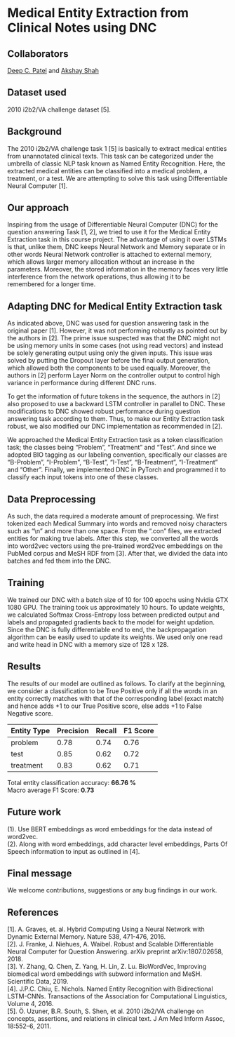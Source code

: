 # Medical Entity Extraction from Clinical Notes using DNC

## Collaborators
[Deep C. Patel](https://github.com/deepcpatel) and [Akshay Shah](https://github.com/shahakshay11)

## Dataset used
2010 i2b2/VA challenge dataset [5]. 

## Background
The 2010 i2b2/VA challenge task 1 [5] is basically to extract medical entities from unannotated clinical texts. This task can be categorized under the umbrella of classic NLP task known as Named Entity Recognition. Here, the extracted medical entities can be classified into a medical problem, a treatment, or a test. We are attempting to solve this task using Differentiable Neural Computer [1].

## Our approach
Inspiring from the usage of Differentiable Neural Computer (DNC) for the question answering Task [1, 2], we tried to use it for the Medical Entity Extraction task in this course project. The advantage of using it over LSTMs is that, unlike them, DNC keeps Neural Network and Memory separate or in other words Neural Network controller is attached to external memory, which allows larger memory allocation without an increase in the parameters. Moreover, the stored information in the memory faces very little interference from the network operations, thus allowing it to be remembered for a longer time.

## Adapting DNC for Medical Entity Extraction task
As indicated above, DNC was used for question answering task in the original paper [1]. However, it was not performing robustly as pointed out by the authors in [2]. The prime issue suspected was that the DNC might not be using memory units in some cases (not using read vectors) and instead be solely generating output using only the given inputs. This issue was solved by putting the Dropout layer before the final output generation, which allowed both the components to be used equally. Moreover, the authors in [2] perform Layer Norm on the controller output to control high variance in performance during different DNC runs.

To get the information of future tokens in the sequence, the authors in [2] also proposed to use a backward LSTM controller in parallel to DNC. These modifications to DNC showed robust performance during question answering task according to them. Thus, to make our Entity Extraction task robust, we also modified our DNC implementation as recommended in [2].

We approached the Medical Entity Extraction task as a token classification task; the classes being “Problem”, “Treatment” and “Test”. And since we adopted BIO tagging as our labeling convention, specifically our classes are “B-Problem”, “I-Problem”, “B-Test”, “I-Test”, “B-Treatment”, “I-Treatment” and “Other”. Finally, we implemented DNC in PyTorch and programmed it to classify each input tokens into one of these classes.

## Data Preprocessing
As such, the data required a moderate amount of preprocessing. We first tokenized each Medical Summary into words and removed noisy characters such as “\n” and more than one space. From the “.con” files, we extracted entities for making true labels. After this step, we converted all the words into word2vec vectors using the pre-trained word2vec embeddings on the PubMed corpus and MeSH RDF from [3]. After that, we divided the data into batches and fed them into the DNC.

## Training
We trained our DNC with a batch size of 10 for 100 epochs using Nvidia GTX 1080 GPU. The training took us approximately 10 hours. To update weights, we calculated Softmax Cross-Entropy loss between predicted output and labels and propagated gradients back to the model for weight updation. Since the DNC is fully differentiable end to end, the backpropagation algorithm can be easily used to update its weights. We used only one read and write head in DNC with a memory size of 128 x 128.

## Results
The results of our model are outlined as follows. To clarify at the beginning, we consider a classification to be True Positive only if all the words in an entity correctly matches with that of the corresponding label (exact match) and hence adds +1 to our True Positive score, else adds +1 to False Negative score.

| Entity Type | Precision | Recall | F1 Score |
|---|---|---|---|
| problem | 0.78 | 0.74 | 0.76 |
| test | 0.85 | 0.62 | 0.72 |
| treatment | 0.83 | 0.62 | 0.71 |

Total entity classification accuracy: **66.76 %**<br/>
Macro average F1 Score: **0.73**

## Future work
(1).​ Use BERT embeddings as word embeddings for the data instead of word2vec.<br/>
(2). Along with word embeddings, add character level embeddings, Parts Of Speech information to input as outlined in [4].

## Final message
We welcome contributions, suggestions or any bug findings in our work.

## References
[1]. A. Graves, et. al. Hybrid Computing Using a Neural Network with Dynamic External Memory. Nature 538, 471-476, 2016.<br/>
[2]. ​J. Franke, J. Niehues, A. Waibel. Robust and Scalable Differentiable Neural Computer for Question Answering. arXiv preprint arXiv:1807.02658, 2018.<br/>
[3]. Y. Zhang, Q. Chen, Z. Yang, H. Lin, Z. Lu. ​BioWordVec, Improving biomedical word embeddings with subword information and MeSH. Scientific Data, 2019.<br/>
[4]. J.P.C. Chiu, E. Nichols. Named Entity Recognition with Bidirectional LSTM-CNNs. Transactions of the Association for Computational Linguistics, Volume 4, 2016.<br/>
[5]. Ö. Uzuner, B.R. South, S. Shen, et al. 2010 i2b2/VA challenge on concepts, assertions, and relations in clinical text. J Am Med Inform Assoc, 18:552–6, 2011.
